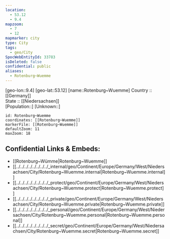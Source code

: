 ```yaml
---
location:
  - 53.12
  - 9.4
mapzoom:
  - 7
  - 12
mapmarker: city
type: City
tags:
  - geo/City
SpocWebEntityId: 33783
isDeleted: false
confidential: public
aliases:
  - Rotenburg~Wuemme
---
```

[geo-lon::9.4] 
[geo-lat::53.12] 
[name::Rotenburg~Wuemme] 
Country :: [[Germany]]  
State :: [[Niedersachsen]]  
[Population::] 
[Unknown::] 


```leaflet
id: Rotenburg~Wuemme
coordinates: [[Rotenburg~Wuemme]] 
markerFile: [[Rotenburg~Wuemme]] 
defaultZoom: 11 
maxZoom: 18
```


## Confidential Links & Embeds: 
- [[Rotenburg~Wümme|Rotenburg~Wuemme]]  
- [[../../../../../../../../_internal/geo/Continent/Europe/Germany/West/Niedersachsen/City/Rotenburg~Wuemme.internal|Rotenburg~Wuemme.internal]] 
- [[../../../../../../../../_protect/geo/Continent/Europe/Germany/West/Niedersachsen/City/Rotenburg~Wuemme.protect|Rotenburg~Wuemme.protect]] 
- [[../../../../../../../../_private/geo/Continent/Europe/Germany/West/Niedersachsen/City/Rotenburg~Wuemme.private|Rotenburg~Wuemme.private]] 
- [[../../../../../../../../_personal/geo/Continent/Europe/Germany/West/Niedersachsen/City/Rotenburg~Wuemme.personal|Rotenburg~Wuemme.personal]] 
- [[../../../../../../../../_secret/geo/Continent/Europe/Germany/West/Niedersachsen/City/Rotenburg~Wuemme.secret|Rotenburg~Wuemme.secret]] 
